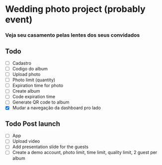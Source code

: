 # Wedding photo project (probably event)

### Veja seu casamento pelas lentes dos seus convidados

## Todo

- [ ] Cadastro
- [ ] Codigo do album
- [ ] Upload photo
- [ ] Photo limit (quantity)
- [ ] Expiration time for photo
- [ ] Create album
- [ ] Code expiration time
- [ ] Generate QR code to album
- [x] Mudar a navegação da dashboard pro lado

## Todo Post launch

- [ ] App
- [ ] Upload video
- [ ] Add presentation slide for the guests
- [ ] Create a demo account, photo limit, time limit, quality limit, 2 guest per album
